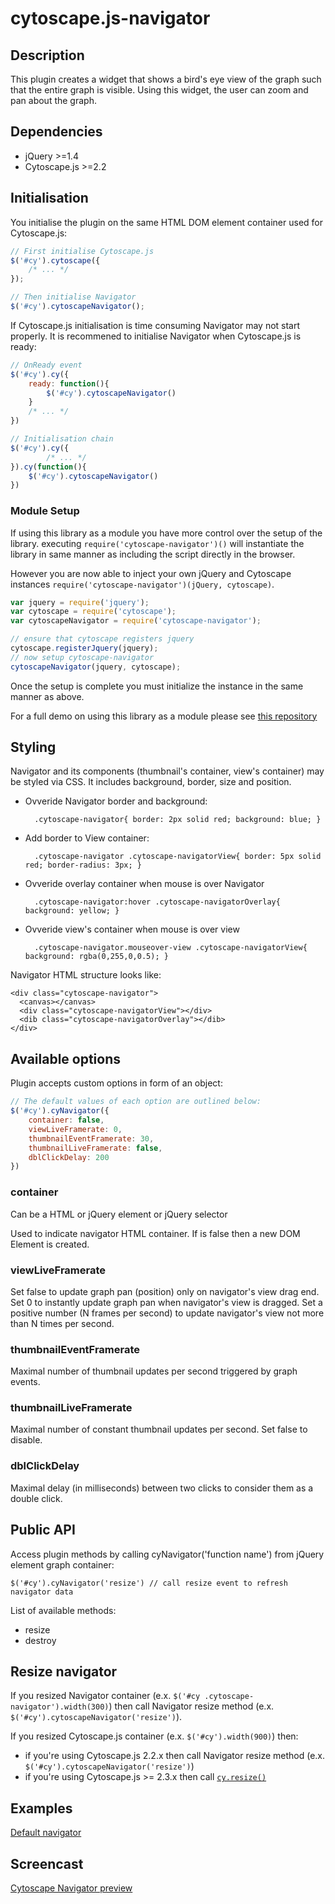 cytoscape.js-navigator
======================


## Description

This plugin creates a widget that shows a bird's eye view of the graph such that the entire graph is visible.  Using this widget, the user can zoom and pan about the graph.


## Dependencies

 * jQuery >=1.4
 * Cytoscape.js >=2.2


## Initialisation

You initialise the plugin on the same HTML DOM element container used for Cytoscape.js:

```js
// First initialise Cytoscape.js
$('#cy').cytoscape({
	/* ... */
});

// Then initialise Navigator
$('#cy').cytoscapeNavigator();
```

If Cytoscape.js initialisation is time consuming Navigator may not start properly. It is recommened to initialise Navigator when Cytoscape.js is ready:

```js
// OnReady event
$('#cy').cy({
	ready: function(){
		$('#cy').cytoscapeNavigator()
	}
	/* ... */
})

// Initialisation chain
$('#cy').cy({
    	/* ... */
}).cy(function(){
    $('#cy').cytoscapeNavigator()
})
```

### Module Setup

If using this library as a module you have more control over the setup of the library.
executing `require('cytoscape-navigator')()` will instantiate the library in same
manner as including the script directly in the browser.

However you are now able to inject your own jQuery and Cytoscape instances
`require('cytoscape-navigator')(jQuery, cytoscape)`.

```js
var jquery = require('jquery');
var cytoscape = require('cytoscape');
var cytoscapeNavigator = require('cytoscape-navigator');

// ensure that cytoscape registers jquery
cytoscape.registerJquery(jquery);
// now setup cytoscape-navigator
cytoscapeNavigator(jquery, cytoscape);
```

Once the setup is complete you must initialize the instance in the same manner as above.

For a full demo on using this library as a module please see [this repository](https://github.com/antjkennedy/cytoscape.js-navigator-moduledemo)

## Styling

Navigator and its components (thumbnail's container, view's container) may be styled via CSS.
It includes background, border, size and position.

* Ovveride Navigator border and background:

        .cytoscape-navigator{ border: 2px solid red; background: blue; }
* Add border to View container:

        .cytoscape-navigator .cytoscape-navigatorView{ border: 5px solid red; border-radius: 3px; }
* Ovveride overlay container when mouse is over Navigator

        .cytoscape-navigator:hover .cytoscape-navigatorOverlay{ background: yellow; }
* Ovveride view's container when mouse is over view

        .cytoscape-navigator.mouseover-view .cytoscape-navigatorView{ background: rgba(0,255,0,0.5); }

Navigator HTML structure looks like:

    <div class="cytoscape-navigator">
      <canvas></canvas>
      <div class="cytoscape-navigatorView"></div>
      <dib class="cytoscape-navigatorOverlay"></dib>
    </div>

## Available options

Plugin accepts custom options in form of an object:

```js
// The default values of each option are outlined below:
$('#cy').cyNavigator({
	container: false,
	viewLiveFramerate: 0,
	thumbnailEventFramerate: 30,
	thumbnailLiveFramerate: false,
	dblClickDelay: 200
})
```

### container

Can be a HTML or jQuery element or jQuery selector

Used to indicate navigator HTML container. If is false then a new DOM Element is created.

### viewLiveFramerate

Set false to update graph pan (position) only on navigator's view drag end.
Set 0 to instantly update graph pan when navigator's view is dragged.
Set a positive number (N frames per second) to update navigator's view not more than N times per second.

### thumbnailEventFramerate

Maximal number of thumbnail updates per second triggered by graph events.

### thumbnailLiveFramerate

Maximal number of constant thumbnail updates per second. Set false to disable.

### dblClickDelay

Maximal delay (in milliseconds) between two clicks to consider them as a double click.

## Public API

Access plugin methods by calling cyNavigator('function name') from jQuery element graph container:

    $('#cy').cyNavigator('resize') // call resize event to refresh navigator data

List of available methods:
* resize
* destroy

## Resize navigator

If you resized Navigator container (e.x. `$('#cy .cytoscape-navigator').width(300)`) then call
Navigator resize method (e.x. `$('#cy').cytoscapeNavigator('resize')`).

If you resized Cytoscape.js container (e.x. `$('#cy').width(900)`) then:
* if you're using Cytoscape.js 2.2.x then call Navigator resize method (e.x. `$('#cy').cytoscapeNavigator('resize')`)
* if you're using Cytoscape.js >= 2.3.x then call [`cy.resize()`](http://js.cytoscape.org/#core/viewport-manipulation/cy.resize)

## Examples

[Default navigator](http://cytoscape.github.io/cytoscape.js-navigator/demo.html)

## Screencast

[Cytoscape Navigator preview](http://www.youtube.com/watch?v=vGmPK74e8bI)
